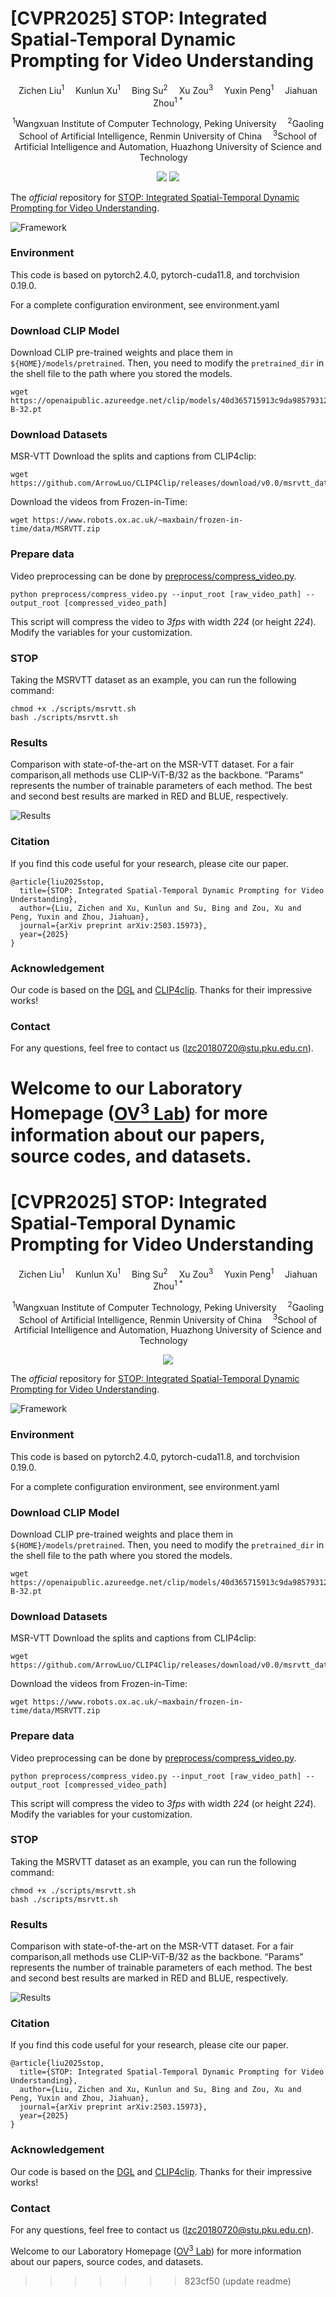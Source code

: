 # [CVPR2025] STOP: Integrated Spatial-Temporal Dynamic Prompting for Video Understanding

<div align="center">

<div>
      Zichen Liu<sup>1</sup>&emsp; Kunlun Xu<sup>1</sup>&emsp; Bing Su<sup>2</sup>&emsp; Xu Zou<sup>3</sup>&emsp; Yuxin Peng<sup>1</sup>&emsp; Jiahuan Zhou<sup>1 *</sup>
  </div>
<div>

  <sup>1</sup>Wangxuan Institute of Computer Technology, Peking University&emsp;
  <sup>2</sup>Gaoling School of Artificial Intelligence, Renmin University of China&emsp;
  <sup>3</sup>School of Artificial Intelligence and Automation, Huazhong University of Science and Technology&emsp;

</div>
</div>
<p align="center">
  <a href='https://arxiv.org/pdf/2503.15973'><img src='https://img.shields.io/badge/Arxiv-2503.15973-A42C25.svg?logo=arXiv'></a>
  <a href="https://github.com/zhoujiahuan1991/CVPR2025-STOP"><img src="https://hitscounter.dev/api/hit?url=https%3A%2F%2Fgithub.com%2Fzhoujiahuan1991%2FCVPR2025-STOP&label=STOP&icon=github&color=%233d8bfd"></a>
</p>


<!-- <div align="center">
  
# 【AAAI'2024 🔥】DGL: Dynamic Global-Local Prompt Tuning for Text-Video Retrieval
[![Conference](https://img.shields.io/badge/AAAI-2024-yellow?link=https%3A%2F%2Faaai.org%2Faaai-conference%2F
)](https://ojs.aaai.org/index.php/AAAI/article/view/28475)
[![arxiv](https://img.shields.io/badge/Arxiv-2401.10588v1-b31b1b?logo=Arxiv)](https://arxiv.org/pdf/2401.10588v1)
</div> -->

The *official* repository for  [STOP: Integrated Spatial-Temporal Dynamic Prompting for Video Understanding](https://arxiv.org/pdf/2503.15973).


![Framework](figs/Framework.png)



### Environment 
This code is based on pytorch2.4.0, pytorch-cuda11.8, and torchvision 0.19.0.

For a complete configuration environment, see environment.yaml


### Download CLIP Model
Download CLIP pre-trained weights and place them in `${HOME}/models/pretrained`. Then, you need to modify the `pretrained_dir` in the shell file to the path where you stored the models.

```
wget https://openaipublic.azureedge.net/clip/models/40d365715913c9da98579312b702a82c18be219cc2a73407c4526f58eba950af/ViT-B-32.pt
```

### Download Datasets

MSR-VTT
Download the splits and captions from CLIP4clip:
```
wget https://github.com/ArrowLuo/CLIP4Clip/releases/download/v0.0/msrvtt_data.zip
```
Download the videos from Frozen️-in-Time:
```
wget https://www.robots.ox.ac.uk/~maxbain/frozen-in-time/data/MSRVTT.zip
```


### Prepare data

Video preprocessing can be done by [preprocess/compress_video.py](preprocess/compress_video.py).
```
python preprocess/compress_video.py --input_root [raw_video_path] --output_root [compressed_video_path]
```
This script will compress the video to *3fps* with width *224* (or height *224*). Modify the variables for your customization.



### STOP
Taking the MSRVTT dataset as an example, you can run the following command:
```
chmod +x ./scripts/msrvtt.sh
bash ./scripts/msrvtt.sh
```


### Results

 Comparison with state-of-the-art on the MSR-VTT dataset. For a fair comparison,all methods use CLIP-ViT-B/32 as the backbone. “Params” represents the number of trainable parameters of each method. The best and second best results are marked in RED and BLUE, respectively.

![Results](figs/Result_1.png)


### Citation
If you find this code useful for your research, please cite our paper.
```
@article{liu2025stop,
  title={STOP: Integrated Spatial-Temporal Dynamic Prompting for Video Understanding},
  author={Liu, Zichen and Xu, Kunlun and Su, Bing and Zou, Xu and Peng, Yuxin and Zhou, Jiahuan},
  journal={arXiv preprint arXiv:2503.15973},
  year={2025}
}
```


### Acknowledgement
Our code is based on the [DGL](https://github.com/knightyxp/DGL) and [CLIP4clip](https://github.com/ArrowLuo/CLIP4Clip). Thanks for their impressive works!

### Contact
For any questions, feel free to contact us ([lzc20180720@stu.pku.edu.cn](lzc20180720@stu.pku.edu.cn)).

Welcome to our Laboratory Homepage ([OV<sup>3</sup> Lab](https://zhoujiahuan1991.github.io/)) for more information about our papers, source codes, and datasets.
=======
# [CVPR2025] STOP: Integrated Spatial-Temporal Dynamic Prompting for Video Understanding

<div align="center">

<div>
      Zichen Liu<sup>1</sup>&emsp; Kunlun Xu<sup>1</sup>&emsp; Bing Su<sup>2</sup>&emsp; Xu Zou<sup>3</sup>&emsp; Yuxin Peng<sup>1</sup>&emsp; Jiahuan Zhou<sup>1 *</sup>
  </div>
<div>

  <sup>1</sup>Wangxuan Institute of Computer Technology, Peking University&emsp;
  <sup>2</sup>Gaoling School of Artificial Intelligence, Renmin University of China&emsp;
  <sup>3</sup>School of Artificial Intelligence and Automation, Huazhong University of Science and Technology&emsp;

</div>
</div>
<p align="center">
  <a href='https://arxiv.org/pdf/2503.15973'><img src='https://img.shields.io/badge/Arxiv-2503.15973-A42C25.svg?logo=arXiv'></a>
  <!-- <a href="https://hits.seeyoufarm.com"><img src="https://hits.seeyoufarm.com/api/count/incr/badge.svg?url=https%3A%2F%2Fgithub.com%2Fzhoujiahuan1991%2FCVPR2025-SCAP&count_bg=%2379C83D&title_bg=%23555555&icon=&icon_color=%23E7E7E7&title=hits&edge_flat=false"/></a> -->
</p>


<!-- <div align="center">
  
# 【AAAI'2024 🔥】DGL: Dynamic Global-Local Prompt Tuning for Text-Video Retrieval
[![Conference](https://img.shields.io/badge/AAAI-2024-yellow?link=https%3A%2F%2Faaai.org%2Faaai-conference%2F
)](https://ojs.aaai.org/index.php/AAAI/article/view/28475)
[![arxiv](https://img.shields.io/badge/Arxiv-2401.10588v1-b31b1b?logo=Arxiv)](https://arxiv.org/pdf/2401.10588v1)
</div> -->

The *official* repository for  [STOP: Integrated Spatial-Temporal Dynamic Prompting for Video Understanding](https://arxiv.org/pdf/2503.15973).


![Framework](figs/Framework.png)



### Environment 
This code is based on pytorch2.4.0, pytorch-cuda11.8, and torchvision 0.19.0.

For a complete configuration environment, see environment.yaml


### Download CLIP Model
Download CLIP pre-trained weights and place them in `${HOME}/models/pretrained`. Then, you need to modify the `pretrained_dir` in the shell file to the path where you stored the models.

```
wget https://openaipublic.azureedge.net/clip/models/40d365715913c9da98579312b702a82c18be219cc2a73407c4526f58eba950af/ViT-B-32.pt
```

### Download Datasets

MSR-VTT
Download the splits and captions from CLIP4clip:
```
wget https://github.com/ArrowLuo/CLIP4Clip/releases/download/v0.0/msrvtt_data.zip
```
Download the videos from Frozen️-in-Time:
```
wget https://www.robots.ox.ac.uk/~maxbain/frozen-in-time/data/MSRVTT.zip
```


### Prepare data

Video preprocessing can be done by [preprocess/compress_video.py](preprocess/compress_video.py).
```
python preprocess/compress_video.py --input_root [raw_video_path] --output_root [compressed_video_path]
```
This script will compress the video to *3fps* with width *224* (or height *224*). Modify the variables for your customization.



### STOP
Taking the MSRVTT dataset as an example, you can run the following command:
```
chmod +x ./scripts/msrvtt.sh
bash ./scripts/msrvtt.sh
```


### Results

 Comparison with state-of-the-art on the MSR-VTT dataset. For a fair comparison,all methods use CLIP-ViT-B/32 as the backbone. “Params” represents the number of trainable parameters of each method. The best and second best results are marked in RED and BLUE, respectively.

![Results](figs/Result_1.png)


### Citation
If you find this code useful for your research, please cite our paper.
```
@article{liu2025stop,
  title={STOP: Integrated Spatial-Temporal Dynamic Prompting for Video Understanding},
  author={Liu, Zichen and Xu, Kunlun and Su, Bing and Zou, Xu and Peng, Yuxin and Zhou, Jiahuan},
  journal={arXiv preprint arXiv:2503.15973},
  year={2025}
}
```


### Acknowledgement
Our code is based on the [DGL](https://github.com/knightyxp/DGL) and [CLIP4clip](https://github.com/ArrowLuo/CLIP4Clip). Thanks for their impressive works!

### Contact
For any questions, feel free to contact us ([lzc20180720@stu.pku.edu.cn](lzc20180720@stu.pku.edu.cn)).

Welcome to our Laboratory Homepage ([OV<sup>3</sup> Lab](https://zhoujiahuan1991.github.io/)) for more information about our papers, source codes, and datasets.
>>>>>>> 823cf50 (update readme)
